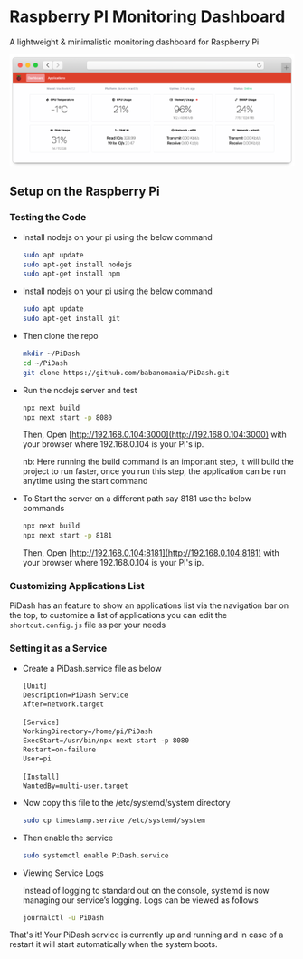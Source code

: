 # Raspberry PI Monitoring Dashboard

A lightweight & minimalistic monitoring dashboard for Raspberry Pi

![screenshot](screenshot.png "screenshot")

## Setup on the Raspberry Pi

### Testing the Code

- Install nodejs on your pi using the below command

  ```bash
  sudo apt update
  sudo apt-get install nodejs
  sudo apt-get install npm
  ```
  
- Install nodejs on your pi using the below command

  ```bash
  sudo apt update
  sudo apt-get install git
  ```
  
- Then clone the repo

  ```bash
  mkdir ~/PiDash
  cd ~/PiDash
  git clone https://github.com/babanomania/PiDash.git
  ```

- Run the nodejs server and test

  ```bash
  npx next build
  npx next start -p 8080
  ```
  
  Then, Open [http://192.168.0.104:3000](http://192.168.0.104:3000) with your browser where 192.168.0.104 is your PI's ip.
  
  nb: Here running the build command is an important step, it will build the project to run faster,
  once you run this step, the application can be run anytime using the start command

- To Start the server on a different path say 8181 use the below commands

  ```bash
  npx next build
  npx next start -p 8181
  ```

  Then, Open [http://192.168.0.104:8181](http://192.168.0.104:8181) with your browser where 192.168.0.104 is your PI's ip.

### Customizing Applications List

  PiDash has an feature to show an applications list via the navigation bar on the top, to customize a list of applications you can edit the `shortcut.config.js` file as per your needs

### Setting it as a Service

- Create a PiDash.service file as below

  ```
  [Unit]
  Description=PiDash Service
  After=network.target

  [Service]
  WorkingDirectory=/home/pi/PiDash
  ExecStart=/usr/bin/npx next start -p 8080
  Restart=on-failure
  User=pi

  [Install]
  WantedBy=multi-user.target
  ```
  
- Now copy this file to the /etc/systemd/system directory
  
    ```bash
    sudo cp timestamp.service /etc/systemd/system
    
- Then enable the service
  
    ```bash
    sudo systemctl enable PiDash.service
    ```
    
- Viewing Service Logs
    
    Instead of logging to standard out on the console, systemd is now managing our service’s logging. Logs can be viewed as follows

    ```bash
    journalctl -u PiDash
    ```
    
That's it! Your PiDash service is currently up and running and in case of a restart it will start automatically when the system boots.
